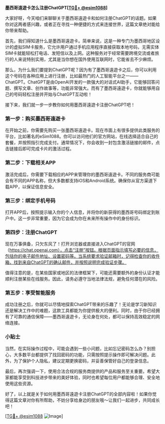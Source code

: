 **墨西哥遠遊卡怎么注册ChatGPT[[TG💪+ @esim1088](https://t.me/s/esim1088)]**

大家好呀，今天咱们来聊聊关于墨西哥遠遊卡和如何注册ChatGPT的话题。如果你对这两者感兴趣，或者正在寻找一种便捷的方式来连接世界，这篇文章绝对能给你带来帮助。

首先，我们得知道什么是墨西哥遠遊卡。简单来说，这是一种专门为墨西哥地区设计的虚拟SIM卡服务，它允许用户通过手机应用程序直接获取本地号码，无需实体SIM卡就能轻松打电话、发短信以及上网。这种服务对于经常需要跨境交流或者旅行的人来说特别实用，尤其是当你想在国外使用互联网时，它能省去不少麻烦。

那么，为什么我们要提到ChatGPT呢？因为有了墨西哥遠遊卡之后，你可以利用这个号码在各种应用上进行注册，比如最热门的人工智能平台之一——ChatGPT。ChatGPT是由OpenAI开发的一款强大的对话式AI助手，它能够回答问题、撰写文章、创作故事等，功能非常强大。而有了墨西哥遠遊卡，你就能够用自己的号码轻松注册并开始与ChatGPT互动啦！

接下来，我们就一步一步教你如何用墨西哥遠遊卡注册ChatGPT吧！

### 第一步：购买墨西哥遠遊卡

在开始之前，你需要先购买一张墨西哥遠遊卡。现在市面上有很多提供此类服务的平台，比如著名的eSim1088。你可以访问他们的官方网站，在线选择适合自己的套餐，并按照指引完成支付。通常情况下，你会收到一封包含激活链接的邮件，点击链接后即可完成卡片的激活过程。

### 第二步：下载相关APP

激活完成后，你需要下载相应的APP来管理你的墨西哥遠遊卡。不同的服务商可能会有不同的APP名称，但大多数都支持iOS和Android系统。确保你从官方渠道下载APP，以保证信息安全。

### 第三步：绑定手机号码

打开APP后，按照提示输入你的个人信息，并将你的新获得的墨西哥号码绑定到账户中。这一步非常重要，因为它会成为你在未来所有操作中的身份标识。

### 第四步：注册ChatGPT

现在万事俱备，只欠东风了！打开浏览器或直接进入ChatGPT的官网（https://chat.openai.com），点击“注册”按钮。根据页面指示填写必要的信息，包括你的电子邮件地址、设置密码等。当系统要求验证邮箱时，记得检查你的收件箱，找到来自ChatGPT的确认邮件，并按照说明完成验证步骤。

值得注意的是，在某些国家或地区的法律框架下，可能还需要额外的身份认证才能顺利注册某些在线服务。因此，请务必遵守当地法律法规，避免任何潜在的风险。

### 第五步：享受智能服务

成功注册之后，你就可以尽情地探索ChatGPT带来的乐趣了！无论是学习新知识还是解决工作中的难题，这款工具都能为你提供极大的便利。同时，由于你已经拥有了可靠的通信保障——墨西哥遠遊卡，无论身在何处，都可以保持高效稳定的网络连接。

### 小贴士

当然，在实际操作过程中，可能会遇到一些小问题，比如忘记密码怎么办？别担心，大多数平台都提供了找回密码的功能，只需按照提示操作即可解决问题。此外，为了保护个人隐私，建议定期更换密码，并妥善保管好自己的登录信息。

最后，再次强调一下，使用合法合规的服务商提供的产品和服务至关重要。希望大家都能享受到科技进步带来的美好体验，同时也希望每位用户都能够合理、安全地使用这些资源。

好了，以上就是关于如何用墨西哥遠遊卡注册ChatGPT的全部内容啦！如果你觉得这篇文章对你有所帮助，不妨分享给身边的朋友哦～让我们一起进步，共同成长吧！

[[TG💪+ @esim1088](https://t.me/s/esim1088) ![Image](https://i.postimg.cc/4NQfJmqS/Snipaste-2025-05-13-00-14-12.png)]